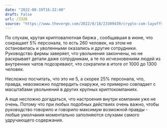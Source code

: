 ```yaml
---
date: "2022-08-19T16:32:40"
draft: False
url: /3326
source: "https://www.theverge.com/2022/8/18/23309439/crypto-com-layoffs-unannounced-july-august-bear-market?scrolla=5eb6d68b7fedc32c19ef33b4"
---
```


По слухам, крутая криптовалютная биржа , сообщавшая в июне, что сокращает 5% персонала, то есть 260 человек, на этом не остановилась и уволенными оказались и другие сотрудники. Руководство фирмы заверяет, что увольнения закончены, но не раскрывает детали даже сотрудникам, а те по исчезновениям людей из внутренних чатов подозревают, что сократили в итоге от 1000 до 1300 человек. 

Несложно посчитать, что это не 5, а скорее 25% персонала, что, правда, невозможно подтвердить снаружи, но примерно совпадает с масштабами увольнений в других крупных криптокомпаниях. 

А еще несложно догадаться, что настроения внутри компании уже не очень. Потому что при любых подобных действиях очень важно, чтобы руководство говорило и говорило максимум возможной правды - любые умолчания моментально заполняются слухами самого удручающего содержания.
